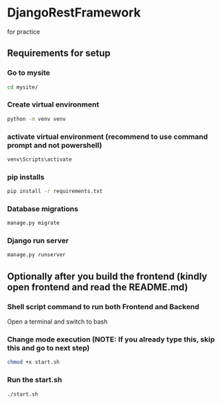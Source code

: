 # DjangoRestFramework
for practice

## Requirements for setup


### Go to mysite
```sh
cd mysite/
```

### Create virtual environment
```sh
python -m venv venv
```

### activate virtual environment (recommend to use command prompt and not powershell)
```sh
venv\Scripts\activate
```

### pip installs
```sh
pip install -r requirements.txt
```

### Database migrations
```sh
manage.py migrate
```

### Django run server
```sh
manage.py runserver
```

## Optionally after you build the frontend (kindly open frontend and read the README.md)

### Shell script command to run both Frontend and Backend
Open a terminal and switch to bash

### Change mode execution (NOTE: If you already type this, skip this and go to next step)
```sh
chmod +x start.sh
```

### Run the start.sh
```sh
./start.sh
```

